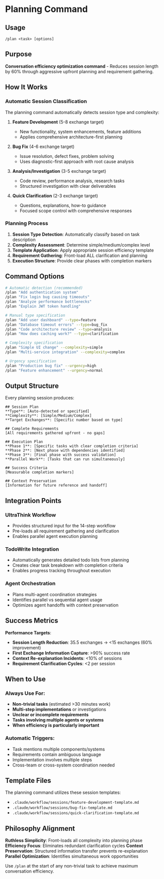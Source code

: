 # Planning Command

## Usage
`/plan <task> [options]`

## Purpose
**Conversation efficiency optimization command** - Reduces session length by 60% through aggressive upfront planning and requirement gathering.

## How It Works

### Automatic Session Classification
The planning command automatically detects session type and complexity:

1. **Feature Development** (5-8 exchange target)
   - New functionality, system enhancements, feature additions
   - Applies comprehensive architecture-first planning

2. **Bug Fix** (4-6 exchange target)
   - Issue resolution, defect fixes, problem solving
   - Uses diagnostic-first approach with root cause analysis

3. **Analysis/Investigation** (3-5 exchange target)
   - Code review, performance analysis, research tasks
   - Structured investigation with clear deliverables

4. **Quick Clarification** (2-3 exchange target)
   - Questions, explanations, how-to guidance
   - Focused scope control with comprehensive responses

### Planning Process

1. **Session Type Detection**: Automatically classify based on task description
2. **Complexity Assessment**: Determine simple/medium/complex level
3. **Template Application**: Apply appropriate session efficiency template
4. **Requirement Gathering**: Front-load ALL clarification and planning
5. **Execution Structure**: Provide clear phases with completion markers

## Command Options

```bash
# Automatic detection (recommended)
/plan "Add authentication system"
/plan "Fix login bug causing timeouts"
/plan "Analyze performance bottlenecks"
/plan "Explain JWT token handling"

# Manual type specification
/plan "Add user dashboard" --type=feature
/plan "Database timeout errors" --type=bug_fix
/plan "Code architecture review" --type=analysis
/plan "How does caching work?" --type=clarification

# Complexity specification
/plan "Simple UI change" --complexity=simple
/plan "Multi-service integration" --complexity=complex

# Urgency specification
/plan "Production bug fix" --urgency=high
/plan "Feature enhancement" --urgency=normal
```

## Output Structure

Every planning session produces:

```
## Session Plan
**Type**: [Auto-detected or specified]
**Complexity**: [Simple/Medium/Complex]
**Target Exchanges**: [Specific number based on type]

## Complete Requirements
[All requirements gathered upfront - no gaps]

## Execution Plan
**Phase 1**: [Specific tasks with clear completion criteria]
**Phase 2**: [Next phase with dependencies identified]
**Phase 3**: [Final phase with success validation]
**Parallel Work**: [Tasks that can run simultaneously]

## Success Criteria
[Measurable completion markers]

## Context Preservation
[Information for future reference and handoff]
```

## Integration Points

### UltraThink Workflow
- Provides structured input for the 14-step workflow
- Pre-loads all requirement gathering and clarification
- Enables parallel agent execution planning

### TodoWrite Integration
- Automatically generates detailed todo lists from planning
- Creates clear task breakdown with completion criteria
- Enables progress tracking throughout execution

### Agent Orchestration
- Plans multi-agent coordination strategies
- Identifies parallel vs sequential agent usage
- Optimizes agent handoffs with context preservation

## Success Metrics

**Performance Targets**:
- **Session Length Reduction**: 35.5 exchanges → <15 exchanges (60% improvement)
- **First Exchange Information Capture**: >90% success rate
- **Context Re-explanation Incidents**: <10% of sessions
- **Requirement Clarification Cycles**: <2 per session

## When to Use

### Always Use For:
- **Non-trivial tasks** (estimated >30 minutes work)
- **Multi-step implementations** or investigations
- **Unclear or incomplete requirements**
- **Tasks involving multiple agents or systems**
- **When efficiency is particularly important**

### Automatic Triggers:
- Task mentions multiple components/systems
- Requirements contain ambiguous language
- Implementation involves multiple steps
- Cross-team or cross-system coordination needed

## Template Files

The planning command utilizes these session templates:

- `.claude/workflow/sessions/feature-development-template.md`
- `.claude/workflow/sessions/bug-fix-template.md`
- `.claude/workflow/sessions/quick-clarification-template.md`

## Philosophy Alignment

**Ruthless Simplicity**: Front-loads all complexity into planning phase
**Efficiency Focus**: Eliminates redundant clarification cycles
**Context Preservation**: Structured information transfer prevents re-explanation
**Parallel Optimization**: Identifies simultaneous work opportunities

Use `/plan` at the start of any non-trivial task to achieve maximum conversation efficiency.